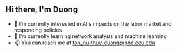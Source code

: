 ## Hi there, I'm Duong

- 👀 I’m currently interested in AI's impacts on the labor market and responding policies
- 🌱 I’m currently learning network analysis and machine learning
- 📫 You can reach me at ton_nu-thuy-duong@phd.ceu.edu

<!---
tonnuthuyduong/tonnuthuyduong is a ✨ special ✨ repository because its `README.md` (this file) appears on your GitHub profile.
You can click the Preview link to take a look at your changes.
--->
